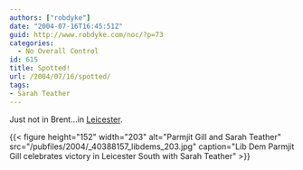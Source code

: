 ```yaml
---
authors: ["robdyke"]
date: "2004-07-16T16:45:51Z"
guid: http://www.robdyke.com/noc/?p=73
categories:
  - No Overall Control
id: 615
title: Spotted!
url: /2004/07/16/spotted/
tags:
- Sarah Teather
---
```

Just not in Brent...in [Leicester](http://news.bbc.co.uk/2/hi/uk_news/politics/3899683.stm).

{{< figure height="152" width="203" alt="Parmjit Gill and Sarah Teather" src="/pubfiles/2004/_40388157_libdems_203.jpg" caption="Lib Dem Parmjit Gill celebrates victory in Leicester South with Sarah Teather" >}}